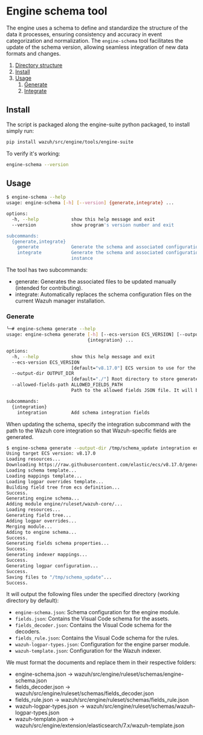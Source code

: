 # Engine schema tool
The engine uses a schema to define and standardize the structure of the data it processes, ensuring consistency and accuracy in event categorization and normalization. The `engine-schema` tool facilitates the update of the schema version, allowing seamless integration of new data formats and changes.

1. [Directory structure](#directory-structure)
2. [Install](#install)
3. [Usage](#usage)
    1. [Generate](#generate)
    2. [Integrate](#integrate)

## Install
The script is packaged along the engine-suite python packaged, to install simply run:
```bash
pip install wazuh/src/engine/tools/engine-suite
```
To verify it's working:
```bash
engine-schema --version
```

## Usage
```bash
$ engine-schema --help
usage: engine-schema [-h] [--version] {generate,integrate} ...

options:
  -h, --help            show this help message and exit
  --version             show program's version number and exit

subcommands:
  {generate,integrate}
    generate            Generate the schema and associated configuration
    integrate           Generate the schema and associated configuration and apply them to an Engine
                        instance
```

The tool has two subcommands:
- generate: Generates the associated files to be updated manually (intended for contributing).
- integrate: Automatically replaces the schema configuration files on the current Wazuh manager installation.

### Generate

```bash
╰─# engine-schema generate --help
usage: engine-schema generate [-h] [--ecs-version ECS_VERSION] [--output-dir OUTPUT_DIR] --allowed-fields-path ALLOWED_FIELDS_PATH
                              {integration} ...

options:
  -h, --help            show this help message and exit
  --ecs-version ECS_VERSION
                        [default="v8.17.0"] ECS version to use for the schema generation
  --output-dir OUTPUT_DIR
                        [default="./"] Root directory to store generated files
  --allowed-fields-path ALLOWED_FIELDS_PATH
                        Path to the allowed fields JSON file. It will be used to filter the generated schema.

subcommands:
  {integration}
    integration         Add schema integration fields
```

When updating the schema, specify the integration subcommand with the path to the Wazuh core integration so that Wazuh-specific fields are generated.

```bash
$ engine-schema generate --output-dir /tmp/schema_update integration engine/ruleset/wazuh-core/
Using target ECS version: v8.17.0
Loading resources...
Downloading https://raw.githubusercontent.com/elastic/ecs/v8.17.0/generated/ecs/ecs_flat.yml...
Loading schema template...
Loading mappings template...
Loading logpar overrides template...
Building field tree from ecs definition...
Success.
Generating engine schema...
Adding module engine/ruleset/wazuh-core/...
Loading resources...
Generating field tree...
Adding logpar overrides...
Merging module...
Adding to engine schema...
Success.
Generating fields schema properties...
Success.
Generating indexer mappings...
Success.
Generating logpar configuration...
Success.
Saving files to "/tmp/schema_update"...
Success.
```
It will output the following files under the specified directory (working directory by default):
- `engine-schema.json`: Schema configuration for the engine module.
- `fields.json`: Contains the Visual Code schema for the assets.
- `fields_decoder.json`: Contains the Visual Code schema for the decoders.
- `fields_rule.json`: Contains the Visual Code schema for the rules.
- `wazuh-logpar-types.json`: Configuration for the engine parser module.
- `wazuh-template.json`: Configuration for the Wazuh indexer.

We must format the documents and replace them in their respective folders:
- engine-schema.json -> wazuh/src/engine/ruleset/schemas/engine-schema.json
- fields_decoder.json -> wazuh/src/engine/ruleset/schemas/fields_decoder.json
- fields_rule.json -> wazuh/src/engine/ruleset/schemas/fields_rule.json
- wazuh-logpar-types.json -> wazuh/src/engine/ruleset/schemas/wazuh-logpar-types.json
- wazuh-template.json -> wazuh/src/engine/extension/elasticsearch/7.x/wazuh-template.json
